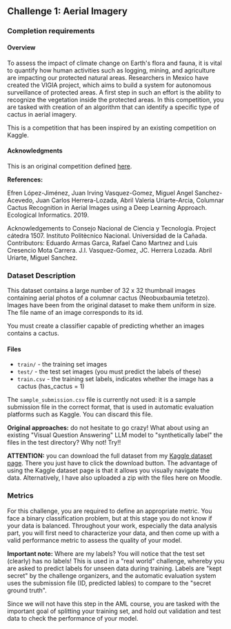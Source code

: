 ## Challenge 1: Aerial Imagery

### Completion requirements

#### Overview

To assess the impact of climate change on Earth's flora and fauna, it is vital to quantify how human activities such as logging, mining, and agriculture are impacting our protected natural areas. Researchers in Mexico have created the VIGIA project, which aims to build a system for autonomous surveillance of protected areas. A first step in such an effort is the ability to recognize the vegetation inside the protected areas. In this competition, you are tasked with creation of an algorithm that can identify a specific type of cactus in aerial imagery.

This is a competition that has been inspired by an existing competition on Kaggle.

#### Acknowledgments

This is an original competition defined [here](https://www.kaggle.com/competitions/aerial-cactus-identification/data).

**References:**

Efren López-Jiménez, Juan Irving Vasquez-Gomez, Miguel Angel Sanchez-Acevedo, Juan Carlos Herrera-Lozada, Abril Valeria Uriarte-Arcia, Columnar Cactus Recognition in Aerial Images using a Deep Learning Approach. Ecological Informatics. 2019.

Acknowledgements to Consejo Nacional de Ciencia y Tecnología. Project cátedra 1507. Instituto Politècnico Nacional. Universidad de la Cañada. Contributors: Eduardo Armas Garca, Rafael Cano Martnez and Luis Cresencio Mota Carrera. J.I. Vasquez-Gomez, JC. Herrera Lozada. Abril Uriarte, Miguel Sanchez.

### Dataset Description

This dataset contains a large number of 32 x 32 thumbnail images containing aerial photos of a columnar cactus (Neobuxbaumia tetetzo). Images have been from the original dataset to make them uniform in size. The file name of an image corresponds to its id.

You must create a classifier capable of predicting whether an images contains a cactus.

#### Files

- `train/` - the training set images
- `test/` - the test set images (you must predict the labels of these)
- `train.csv` - the training set labels, indicates whether the image has a cactus (has_cactus = 1)

The `sample_submission.csv` file is currently not used: it is a sample submission file in the correct format, that is used in automatic evaluation platforms such as Kaggle. You can discard this file.

**Original approaches:** do not hesitate to go crazy! What about using an existing "Visual Question Answering" LLM model to "synthetically label" the files in the test directory? Why not! Try!!

**ATTENTION:** you can download the full dataset from my [Kaggle dataset page](https://www.kaggle.com/datasets/michiard/aerial-cactus). There you just have to click the download button. The advantage of using the Kaggle dataset page is that it allows you visually navigate the data. Alternatively, I have also uploaded a zip with the files here on Moodle.

### Metrics

For this challenge, you are required to define an appropriate metric. You face a binary classification problem, but at this stage you do not know if your data is balanced. Throughout your work, especially the data analysis part, you will first need to characterize your data, and then come up with a valid performance metric to assess the quality of your model. 

**Important note:**
Where are my labels? You will notice that the test set (clearly) has no labels! This is used in a "real world" challenge, whereby you are asked to predict labels for unseen data during training. Labels are "kept secret" by the challenge organizers, and the automatic evaluation system uses the submission file (ID, predicted lables) to compare to the "secret ground truth".

Since we will not have this step in the AML course, you are tasked with the important goal of splitting your training set, and hold out validation and test data to check the performance of your model.
